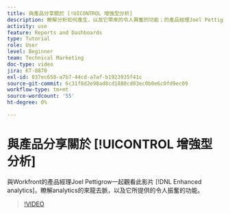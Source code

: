 ```yaml
---
title: 與產品分享關於 [!UICONTROL 增強型分析]
description: 瞭解分析如何產生，以及它帶來的令人興奮的功能；的產品經理Joel Pettigrow [!DNL Enhanced analytics].
activity: use
feature: Reports and Dashboards
type: Tutorial
role: User
level: Beginner
team: Technical Marketing
doc-type: video
jira: KT-8870
exl-id: 037ec658-a7b7-44cd-a7af-b1923935f41c
source-git-commit: 6c31f8d2e98ad8cd1880cd03ec0b0e6c0fd9ec09
workflow-type: tm+mt
source-wordcount: '55'
ht-degree: 0%

---
```


# 與產品分享關於 [!UICONTROL 增強型分析]

與Workfront的產品經理Joel Pettigrow一起觀看此影片 [!DNL Enhanced analytics]，瞭解analytics的來龍去脈，以及它所提供的令人振奮的功能。

>[!VIDEO](https://video.tv.adobe.com/v/335042/?quality=12&learn=on)
